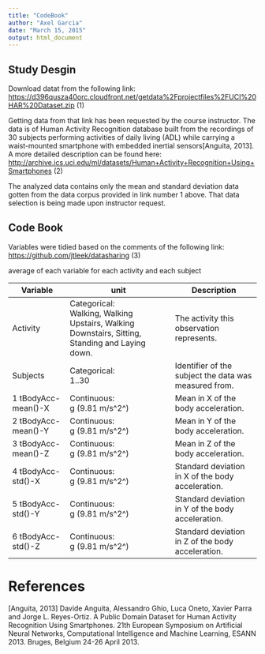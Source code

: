 ```yaml
---
title: "CodeBook"
author: "Axel Garcia"
date: "March 15, 2015"
output: html_document
---
```


## Study Desgin
Download datat from the following link:
https://d396qusza40orc.cloudfront.net/getdata%2Fprojectfiles%2FUCI%20HAR%20Dataset.zip (1)

Getting data from that link has been requested by the course instructor. The data is of Human Activity Recognition database built from the recordings of 30 subjects performing activities of daily living (ADL) while carrying a waist-mounted smartphone with embedded inertial sensors[Anguita, 2013]. A more detailed description can be found here:
http://archive.ics.uci.edu/ml/datasets/Human+Activity+Recognition+Using+Smartphones (2)

The analyzed data contains only the mean and standard deviation data gotten from the data corpus provided in link number 1 above. That data selection is being made upon instructor request.

## Code Book
Variables were tidied based on the comments of the following link: 
https://github.com/jtleek/datasharing (3)

average of each variable for each activity and each subject


Variable | unit | Description
---------|------|----------------
Activity | Categorical:<br />Walking, Walking Upstairs, Walking Downstairs, Sitting, Standing and Laying down.| The activity this observation represents.
Subjects|Categorical:<br />1..30 | Identifier of the subject the data was measured from.
1 tBodyAcc-mean()-X|Continuous:<br />g (9.81 m/s^2^) | Mean in X of the body acceleration.
2 tBodyAcc-mean()-Y|Continuous:<br />g (9.81 m/s^2^) | Mean in Y of the body acceleration.
3 tBodyAcc-mean()-Z|Continuous:<br />g (9.81 m/s^2^) | Mean in Z of the body acceleration.
4 tBodyAcc-std()-X|Continuous:<br />g (9.81 m/s^2^) | Standard deviation in X of the body acceleration.
5 tBodyAcc-std()-Y|Continuous:<br />g (9.81 m/s^2^) | Standard deviation in Y of the body acceleration.
6 tBodyAcc-std()-Z|Continuous:<br />g (9.81 m/s^2^) | Standard deviation in Z of the body acceleration.




# References
[Anguita, 2013] Davide Anguita, Alessandro Ghio, Luca Oneto, Xavier Parra and Jorge L. Reyes-Ortiz. A Public Domain Dataset for Human Activity Recognition Using Smartphones. 21th European Symposium on Artificial Neural Networks, Computational Intelligence and Machine Learning, ESANN 2013. Bruges, Belgium 24-26 April 2013.